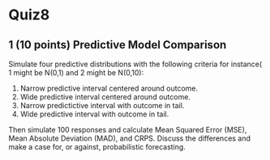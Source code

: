 # Quiz8

## 1 (10 points) Predictive Model Comparison

Simulate four predictive distributions with the following criteria for instance( 1 might be N(0,1) and 2 might be N(0,10):

1. Narrow predictive interval centered around outcome.
2. Wide predictive interval centered around outcome.
3. Narrow predictictive interval with outcome in tail.
4. Wide predictive interval with outcome in tail.

Then simulate 100 responses and calculate Mean Squared Error (MSE), Mean Absolute Deviation (MAD), and CRPS. Discuss the differences and make a case for, or against, probabilistic forecasting.
